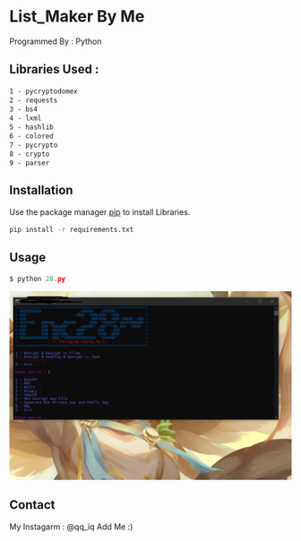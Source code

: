 # List_Maker By Me

Programmed By : Python
## Libraries Used :
```
1 - pycryptodomex
2 - requests
3 - bs4
4 - lxml
5 - hashlib
6 - colored
7 - pycrypto
8 - crypto
9 - parser
```

## Installation
Use the package manager [pip](https://pip.pypa.io/en/stable/) to install Libraries.

```bash
pip install -r requirements.txt
```
## Usage

```python
$ python 28.py
```
![Test Image 4](https://raw.githubusercontent.com/JUSTSAIF/Enc28/master/ffff.png)

## Contact
My Instagarm : @qq_iq Add Me :)
